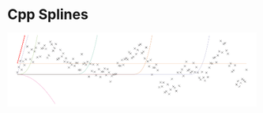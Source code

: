 # Cpp Splines

![header](https://raw.githubusercontent.com/JasonPekos/CppSplines/main/cubicanim.gif)

